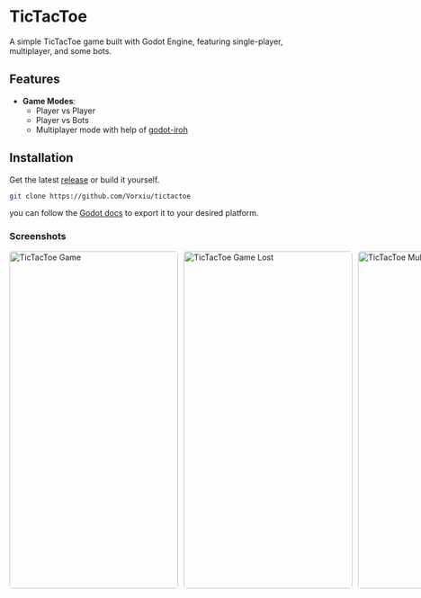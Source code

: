 # TicTacToe

A simple TicTacToe game built with Godot Engine, featuring single-player, multiplayer, and some bots.

## Features

- **Game Modes**:
  - Player vs Player 
  - Player vs Bots
  - Multiplayer mode with help of [godot-iroh](https://github.com/tipragot/godot-iroh)

## Installation

Get the latest  [release](https://github.com/Vorxiu/tictactoe/releases) or build it yourself.

```bash
git clone https://github.com/Vorxiu/tictactoe
```

you can follow the [Godot docs](https://docs.godotengine.org/en/latest/tutorials/export/exporting_projects.html) to export it to your desired platform. 

### Screenshots

<div style="display: flex; gap: 10px;">
  <img src="/screenshots/TicTacToe.png" alt="TicTacToe Game" width="300" height="600" style="border-radius: 5px;">
  <img src="/screenshots/game_lost.png" alt="TicTacToe Game Lost" width="300" height="600" style="border-radius: 5px;">
  
  <img src="/screenshots/mutiplayer_window.png" alt="TicTacToe Multiplayer" width="300" height="600" style="border-radius: 5px;">
</div>
